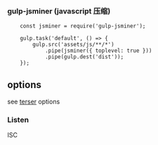 ### gulp-jsminer (javascript 压缩)

```
    const jsminer = require('gulp-jsminer');

    gulp.task('default', () => {
        gulp.src('assets/js/**/*')
            .pipe(jsminer({ toplevel: true }))
            .pipe(gulp.dest('dist'));
    });
```

## options

see [terser](https://github.com/terser/terser#command-line-options) options

### Listen

ISC
